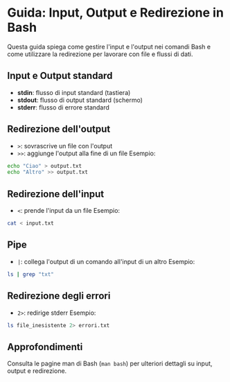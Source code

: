 # Guida: Input, Output e Redirezione in Bash

Questa guida spiega come gestire l'input e l'output nei comandi Bash e come utilizzare la redirezione per lavorare con file e flussi di dati.

## Input e Output standard
- **stdin**: flusso di input standard (tastiera)
- **stdout**: flusso di output standard (schermo)
- **stderr**: flusso di errore standard

## Redirezione dell'output
- `>`: sovrascrive un file con l'output
- `>>`: aggiunge l'output alla fine di un file
Esempio:
```bash
echo "Ciao" > output.txt
echo "Altro" >> output.txt
```

## Redirezione dell'input
- `<`: prende l'input da un file
Esempio:
```bash
cat < input.txt
```

## Pipe
- `|`: collega l'output di un comando all'input di un altro
Esempio:
```bash
ls | grep "txt"
```

## Redirezione degli errori
- `2>`: redirige stderr
Esempio:
```bash
ls file_inesistente 2> errori.txt
```

## Approfondimenti
Consulta le pagine man di Bash (`man bash`) per ulteriori dettagli su input, output e redirezione.